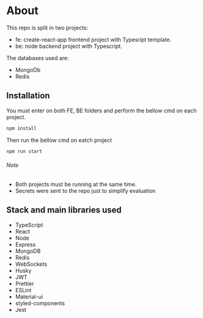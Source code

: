 # About

This repo is split in two projects:

- fe: create-react-app frontend project with Typesript template.
- be: node backend project with Typescript.

The databases used are:

- MongoDb
- Redis

## Installation

You must enter on both FE, BE folders and perform the bellow cmd on each project.

```bash
npm install
```

Then run the bellow cmd on eatch project

```bash
npm run start
```

###### Note

- Both projects must be running at the same time.
- Secrets were sent to the repo just to simplify evaluation

## Stack and main libraries used

- TypeScript
- React
- Node
- Express
- MongoDB
- Redis
- WebSockets
- Husky
- JWT
- Prettier
- ESLint
- Material-ui
- styled-components
- Jest
